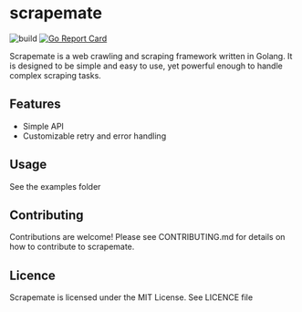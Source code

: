 # scrapemate
![build](https://github.com/gosom/scrapemate/actions/workflows/build.yml/badge.svg)
[![Go Report Card](https://goreportcard.com/badge/github.com/gosom/scrapemate)](https://goreportcard.com/report/github.com/gosom/scrapemate)

Scrapemate is a web crawling and scraping framework written in Golang. It is designed to be simple and easy to use, yet powerful enough to handle complex scraping tasks.


## Features

- Simple API
- Customizable retry and error handling


## Usage

See the examples folder


## Contributing

Contributions are welcome! Please see CONTRIBUTING.md for details on how to contribute to scrapemate.

## Licence

Scrapemate is licensed under the MIT License. See LICENCE file

